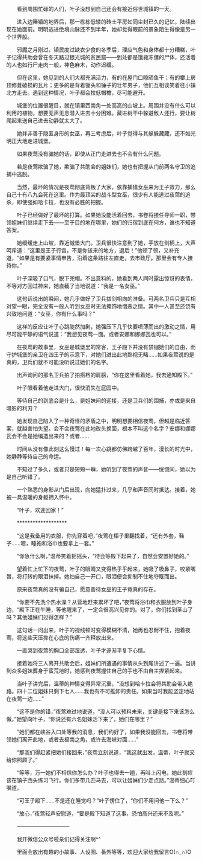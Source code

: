 　　看到周围忙碌的人们，叶子没想到自己还会有接近俗世城镇的一天。

　　进入边陲镇的地界后，那一栋栋低矮的砖土平房如同尘封已久的记忆，陆续出现在她面前。明明逃进绝境山脉还不到半年，她却觉得眼前的景象陌生得像是另一个世界般。

　　邪魔之月刚过，镇民度过缺衣少食的冬季后，理应气色和身体都十分糟糕，叶子记得共助会曾在冬天路过银光城的贫民窟——到处都是饿毙冻僵的尸体，还活着的人也如行尸走肉一般，神色麻木，动作迟缓。

　　但在这里，她见到的人们大都充满活力，有的在屋门口晾晒鱼干；有的攀上房顶修葺破损的瓦片；更多的是背着锄头和锤子的壮年男子，他们互相谈笑着往小镇北方走去。遇到这种情况，叶子都会拉低帽檐，尽可能避开。

　　城堡的位置很醒目，就在镇里西南角一处高高的山坡上。周围并没有什么可以利用的植物，想要无声无息潜入进去十分困难。藏进树干中躲避敌人还行，要让树爬起来送自己进去动静就太大了。

　　她并非善于隐匿身形的女巫，再三考虑后，叶子觉得与其躲躲藏藏，还不如光明正大地走进城堡。

　　如果夜莺没有骗她的话，即使从正门走进去也不会有什么问题。

　　若是夜莺欺骗了她，欺骗了共助会的姐妹们，她也有把握从门前两名守卫的追捕中逃脱。

　　当然，最坏的情况是夜莺彻底背叛了大家，依靠捕猎女巫来为王子效力，那么自己十有八九会死在这里。作为最顶尖的战斗型女巫，很少有人能逃过夜莺的追杀，即使强如哈卡拉，也没有必胜的把握。

　　叶子已经做好了最坏的打算。如果她没能活着回去，书卷将接任导师一职，带领姐妹们继续走下去——至于目的地在哪里，她们的归宿到底在何方，谁也不知道答案。

　　她缓缓走上山坡，靠近城堡大门。卫兵很快注意到了她，手放在剑柄上，大声呵斥道：“这里是王子行宫，不是你该来的地方，退后！”他顿了顿，又补充道，“如果是有要紧事情申告，沿着这条路往左直走，去市政厅。那里会有专人接待你。”

　　叶子深吸了口气，脱下兜帽。不出意料的，她看到两人同时露出惊讶的表情，不等对方回过神来，她直截了当地说道：“我是一名女巫。”

　　这句话说出的瞬间，她几乎做好了卫兵拔剑相向的准备。可两名卫兵只是互相对望一眼，完全没有一般人听到女巫时无法掩饰地憎恶之情。其中一人甚至还饶有兴致地问道：“女巫，你有什么事吗？”

　　这样的反应让叶子心跳陡然加剧，她强压下几乎快要喷薄而出的激动之情，用尽可能平静的语气说道：“我想见夜莺一面。或者安娜和娜娜瓦也可以。”

　　在夜莺的故事里，女巫是城堡里的常客，王子殿下并没有禁锢她们的自由，而守护城堡的亲卫在四王子的示意下，对她们进出此地熟视无睹……如果夜莺说的是真的，卫兵们就不可能没听说过她们的名字。

　　出声询问的那名卫兵拍了拍搭档的肩膀，“你在这里看着她，我去通知殿下。”

　　叶子眼看着他走进大门，很快消失在庭园中。

　　等待自己的到底会是什么，是姐妹间的迎接，还是卫兵们的围捕，亦或是来自暗影的利刃？

　　她发现自己陷入了一种奇怪的矛盾之中，明明想要相信夜莺，但越是临近答案，就越害怕失望。会不会夜莺在此地改头换面，根本不叫这个名字？安娜和娜娜瓦会不会是她编造出来的？或者……

　　时间从没有像此刻这么慢过！每一次心跳都仿佛跨越了百年，漫长的时光中，她静静等待自己的命运。

　　不知过了多久，或者只是短短一瞬，她听到了夜莺的声音——恍惚间，她以为是自己听错了。

　　一个熟悉的身影从门后出现，向她猛扑过来，几乎和声音同时抵达。接着，她被一具温暖的身躯拥入怀中。

　　“叶子，欢迎回家！”

　　*******************

　　“这是我备用的衣服，你先穿着吧，”夜莺在柜子里翻找着，“还有外套，鞋子……嗯，睡袍和浴巾也要拿上一套。”

　　“你急什么啊，”温蒂笑着摇摇头，“待会等殿下起来了，自然会安置好她的。”

　　望着忙上忙下的夜莺，叶子的眼睛又变得热乎乎起来，她吸了吸鼻子，咬紧嘴唇，将打转的眼泪抹掉。她怕自己一开口，眼泪便会抑制不住地夺眶而出。

　　原来夜莺真的没有骗自己，愿意善待女巫的王子竟真的存在。

　　“你要不先洗个热水澡？从营地赶来累坏了吧，”夜莺将浴巾和衣服放到叶子身边，“殿下正在午睡，等他醒来了，一定会很高兴见你的。对了，你们找到圣山了吗？其他姐妹们过得怎样？”

　　这句话一问出来，叶子的视线顿时变得模糊不清，她再也忍耐不住，抱着夜莺，将这些天压抑在心底的伤痛一齐释放出来。

　　一直哭到夜莺的胸口全部湿透，叶子才逐渐平复下心情。

　　接着她将三人离开共助会后，姐妹们所遭遇的事情从头到尾讲述了一遍。当讲到众多姐妹葬身于蛮荒地时，她感到夜莺握住自己的手也不由自主捏紧起来。

　　当叶子讲完后，温蒂的神情变得异常沉重，“没想到哈卡拉会将共助会带入绝路。四十二位姐妹只剩下七人……我也有不可推卸的责任。如果当时我能坚定地站在夜莺一边……”

　　“这不是你的错，”夜莺难过地说道，“没人可以预料未来，关键是接下来该怎么做。”她望向叶子，“你说还有六名姐妹活下来了，她们在哪里？”

　　“她们都在峡谷入口处等我的消息，我们约好了，如果我没能回去，书卷将带领她们离开此地，或者去极南之角，或许去海峡对面……”

　　“那我们得赶紧把她们接回来，”夜莺立刻说道，“我这就出发，温蒂，叶子就交给你照顾了。”

　　“等等，万一她们不相信你怎么办？叶子也得去一趟，再叫上闪电，她此刻应该在镇子西头练习飞行。你们多带几匹马去，可以让姐妹们少走点路。”温蒂细心叮嘱道。

　　“可王子殿下……不是还在睡觉吗？”叶子愣住了，“你们不用问他一下么？”

　　“放心，”夜莺轻声安慰道，“要是殿下知道了这事，恐怕高兴还来不及呢。”

　　——————————

　　我开微信公众号啦亲们记得关注啊^^

　　里面会放出有趣的小故事、人设图、番外等等，欢迎大家给我留言O(∩_∩)O
